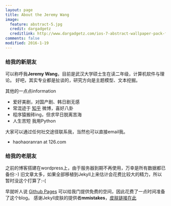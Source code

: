 ```yaml
---
layout: page
title: About the Jeremy Wang
image:
  feature: abstract-5.jpg
  credit: dargadgetz
  creditlink: http://www.dargadgetz.com/ios-7-abstract-wallpaper-pack-for-iphone-5-and-ipod-touch-retina/
comments: false
modified: 2016-1-19
---
```


### 给我的新朋友
可以称呼我**Jeremy Wang**，目前是武汉大学硕士生在读二年级，计算机软件与理论。
好吧，其实专业都是扯谈的，研究方向是主题模型、文本挖掘。

其他的一点点information

*  爱好美剧，对国产剧、韩日剧无感
*  常混迹于 [知乎](https://www.zhihu.com/people/hrwang) 微博，喜好八卦
*  程序猿搬砖ing，但求早日脱离苦海
*  人生苦短 我用Python

大家可以通过任何社交途径联系我，当然也可以直接email我。

*  haohaoranran at 126.com

### 给我的老朋友
之前的博客搭建在wordpress上，由于服务器到期不再使用，万幸是所有数据都已备份:-)
旧文章太多，如果全部移植到Jekyll上来估计会花费比较大的精力，所以暂时没这个打算了:-(

早就听人说 [Github Pages](https://pages.github.com/) 可以给我门提供免费的空间，因此花费了一点时间准备了这个blog。
感谢Jekyll皮肤的提供者**mmistakes**，[皮肤链接在此](https://github.com/mmistakes/hpstr-jekyll-theme)